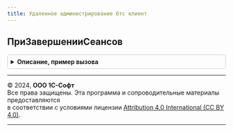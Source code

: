 ```yaml
---
title: Удаленное администрирование бтс клиент
---
```



## ПриЗавершенииСеансов
<details style="margin: 1em 0; padding: 0.5em; border: 1px solid #ccc; border-radius: 6px;">

<summary style="font-weight: bold; cursor: pointer;">Описание, пример вызова</summary>

```bsl

// Вызывается при завершении сеанса средствами подсистемы ЗавершениеРаботыПользователей.
//
// Параметры:
//  ФормаВладелец - ФормаКлиентскогоПриложения - из которой выполняется завершение сеанса,
//  НомераСеансов - Число - номер сеанса, который будет завершен,
//  СтандартнаяОбработка - Булево - флаг выполнения стандартной обработки завершения сеанса
//    (подключение к агенту сервера через COM-соединение или сервер администрирования с
//    запросом параметров подключения к кластеру у текущего пользователя). Может быть
//    установлен в значение Ложь внутри обработчика события, в этом случае стандартная
//    обработка завершения сеанса выполняться не будет,
//  ОповещениеПослеЗавершенияСеанса - ОписаниеОповещения - описание оповещения, которое должно
//    быть вызвано после завершения сеанса (для автоматического обновления списка активных
//    пользователей). При установке значения параметра СтандартнаяОбработка равным Ложь,
//    после успешного завершения сеанса, для переданного описания оповещения должна быть
//    выполнена обработка с помощью метода ВыполнитьОбработкуОповещения (в качестве значения
//    параметра Результат следует передавать КодВозвратаДиалога.ОК при успешном завершении
//    сеанса). Параметр может быть опущен - в этом случае выполнять обработку оповещения не
//    следует.
//
Процедура ПриЗавершенииСеансов(ФормаВладелец, Знач НомераСеансов, СтандартнаяОбработка, Знач ОповещениеПослеЗавершенияСеанса = Неопределено) Экспорт
```

Пример вызова
```bsl
УдаленноеАдминистрированиеБТСКлиент.ПриЗавершенииСеансов(ФормаВладелец, НомераСеансов, СтандартнаяОбработка, ОповещениеПослеЗавершенияСеанса);
```
</details>

---

© 2024, **ООО 1С-Софт**  
Все права защищены. Эта программа и сопроводительные материалы предоставляются  
в соответствии с условиями лицензии [Attribution 4.0 International (CC BY 4.0)](https://creativecommons.org/licenses/by/4.0/legalcode).

---

